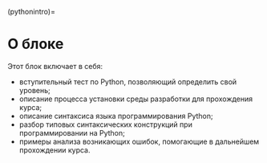 (pythonintro)=

# О блоке

Этот блок включает в себя:

- вступительный тест по Python, позволяющий определить свой уровень;
- описание процесса установки среды разработки для прохождения курса;
- описание синтаксиса языка программирования Python;
- разбор типовых синтаксических конструкций при программировании на Python;
- примеры анализа возникающих ошибок, помогающие в дальнейшем прохождении курса.
